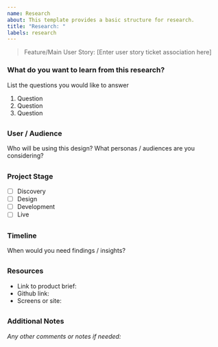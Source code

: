 ```yaml
---
name: Research
about: This template provides a basic structure for research.
title: "Research: "
labels: research
---
```


> Feature/Main User Story: [Enter user story ticket association here] 

### What do you want to learn from this research?
List the questions you would like to answer

1. Question
2. Question
3. Question

##

### User / Audience
Who will be using this design? What personas / audiences are you considering?

##

### Project Stage
- [ ] Discovery
- [ ] Design
- [ ] Development
- [ ] Live

##

### Timeline
When would you need findings / insights?

##

### Resources
* Link to product brief:
* Github link:
* Screens or site: 

##

### Additional Notes
*Any other comments or notes if needed:*
